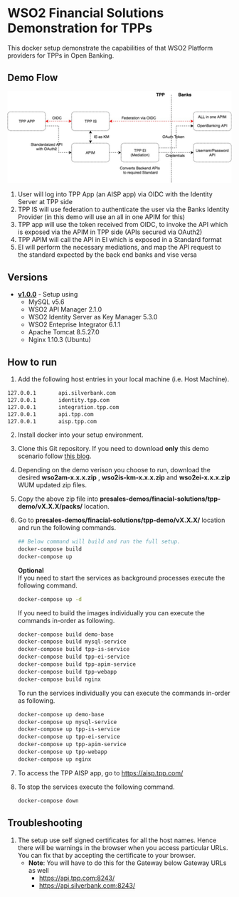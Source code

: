 # WSO2 Financial Solutions Demonstration for TPPs
This docker setup demonstrate the capabilities of that WSO2 Platform providers
for TPPs in Open Banking.

## Demo Flow

![Setup Diagram](deployment.jpg?raw=true "Setup Diagram")

1. User will log into TPP App (an AISP app) via OIDC with the Identity Server at TPP side
2. TPP IS will use federation to authenticate the user via the Banks Identity Provider (in this demo will use an all in one APIM for this)
3. TPP app will use the token received from OIDC, to invoke the API which is exposed via the APIM in TPP side (APIs secured via OAuth2)
4. TPP APIM will call the API in EI which is exposed in a Standard format
5. EI will perform the necessary mediations, and map the API request to the standard expected by the back end banks and vise versa

## Versions
* [**v1.0.0**](v1.0.0) - Setup using
    - MySQL v5.6
    - WSO2 API Manager 2.1.0
    - WSO2 Identity Server as Key Manager 5.3.0
    - WSO2 Enteprise Integrator 6.1.1
    - Apache Tomcat 8.5.27.0
    - Nginx 1.10.3 (Ubuntu)

## How to run
1. Add the following host entries in your local machine (i.e. Host Machine).
```
127.0.0.1       api.silverbank.com
127.0.0.1       identity.tpp.com
127.0.0.1       integration.tpp.com
127.0.0.1       api.tpp.com
127.0.0.1       aisp.tpp.com
```
2. Install docker into your setup environment.

3. Clone this Git repository. If you need to download **only** this demo scenario follow [this blog](http://amalg-blogs.blogspot.com/2017/12/github-clone-only-sub-directory-of.html).

4. Depending on the demo verison you choose to run, download the desired **wso2am-x.x.x.zip** , **wso2is-km-x.x.x.zip** and **wso2ei-x.x.x.zip** WUM updated zip files.

5. Copy the above zip file into **presales-demos/finacial-solutions/tpp-demo/vX.X.X/packs/** location.

6. Go to **presales-demos/finacial-solutions/tpp-demo/vX.X.X/** location and run the following commands.
    ```bash
    ## Below command will build and run the full setup.
    docker-compose build
    docker-compose up
    ```
    **Optional**  
    If you need to start the services as background processes execute the following command.
    ```bash
    docker-compose up -d
    ```
    If you need to build the images individually you can execute the commands in-order as following.
    ```bash
    docker-compose build demo-base
    docker-compose build mysql-service
    docker-compose build tpp-is-service
    docker-compose build tpp-ei-service
    docker-compose build tpp-apim-service
    docker-compose build tpp-webapp
    docker-compose build nginx
    ```
    To run the services individually you can execute the commands in-order as following.
    ```bash
    docker-compose up demo-base
    docker-compose up mysql-service
    docker-compose up tpp-is-service
    docker-compose up tpp-ei-service
    docker-compose up tpp-apim-service
    docker-compose up tpp-webapp
    docker-compose up nginx
    ```
7. To access the TPP AISP app, go to https://aisp.tpp.com/

8. To stop the services execute the following command.
    ```bash
    docker-compose down
    ```

## Troubleshooting

1. The setup use self signed certificates for all the host names. Hence there will be warnings in the browser when you 
access particular URLs. You can fix that by accepting the certificate to your browser.
    - **Note**: You will have to do this for the Gateway below Gateway URLs as well
      - https://api.tpp.com:8243/
      - https://api.silverbank.com:8243/
